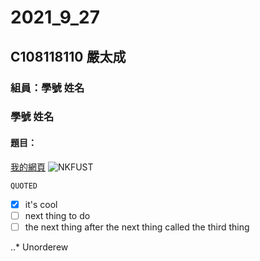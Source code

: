# 2021_9_27

## C108118110 嚴太成

### 組員：學號 姓名
### 學號 姓名

#### 題目：
[我的網頁](https://www.nkust.edu.tw/)
![NKFUST](https://www.nkust.edu.tw/var/file/0/1000/img/513/182513897.png)

`QUOTED`

- [x] it's cool
- [ ] next thing to do 
- [ ] the next thing after the next thing called the third thing

..* Unorderew
